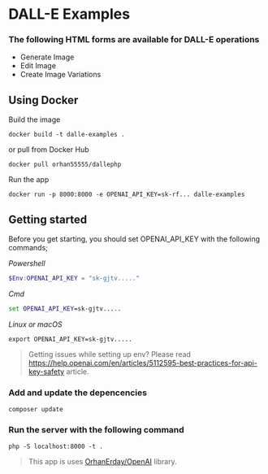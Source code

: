 # DALL-E Examples

### The following HTML forms are available for DALL-E operations
* Generate Image
* Edit Image
* Create Image Variations

## Using Docker

Build the image
```shell
docker build -t dalle-examples .
```
or pull from Docker Hub

```shell
docker pull orhan55555/dallephp
```

Run the app
```shell
docker run -p 8000:8000 -e OPENAI_API_KEY=sk-rf... dalle-examples
```

## Getting started 
Before you get starting, you should set OPENAI_API_KEY with the following commands;

_Powershell_
```powershell
$Env:OPENAI_API_KEY = "sk-gjtv....."
```

_Cmd_
```cmd
set OPENAI_API_KEY=sk-gjtv.....
```

_Linux or macOS_
```shell
export OPENAI_API_KEY=sk-gjtv.....
```
> Getting issues while setting up env? Please read https://help.openai.com/en/articles/5112595-best-practices-for-api-key-safety article.

### Add and update the depencencies 

```shell
composer update
```

### Run the server with the following command

```shell
php -S localhost:8000 -t .
```

> This app is uses [OrhanErday/OpenAI](https://github.com/orhanerday/open-ai) library.
